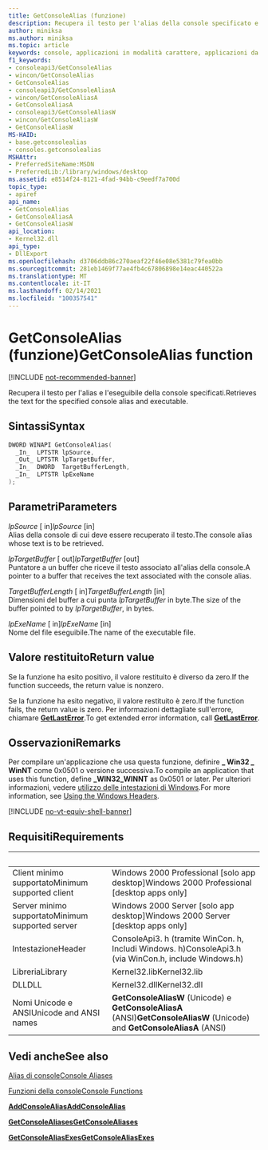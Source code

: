 ```yaml
---
title: GetConsoleAlias (funzione)
description: Recupera il testo per l'alias della console specificato e il nome del file eseguibile.
author: miniksa
ms.author: miniksa
ms.topic: article
keywords: console, applicazioni in modalità carattere, applicazioni da riga di comando, applicazioni di terminale, api della console
f1_keywords:
- consoleapi3/GetConsoleAlias
- wincon/GetConsoleAlias
- GetConsoleAlias
- consoleapi3/GetConsoleAliasA
- wincon/GetConsoleAliasA
- GetConsoleAliasA
- consoleapi3/GetConsoleAliasW
- wincon/GetConsoleAliasW
- GetConsoleAliasW
MS-HAID:
- base.getconsolealias
- consoles.getconsolealias
MSHAttr:
- PreferredSiteName:MSDN
- PreferredLib:/library/windows/desktop
ms.assetid: e8514f24-8121-4fad-94bb-c9eedf7a700d
topic_type:
- apiref
api_name:
- GetConsoleAlias
- GetConsoleAliasA
- GetConsoleAliasW
api_location:
- Kernel32.dll
api_type:
- DllExport
ms.openlocfilehash: d3706ddb86c270aeaf22f46e08e5381c79fea0bb
ms.sourcegitcommit: 281eb1469f77ae4fb4c67806898e14eac440522a
ms.translationtype: MT
ms.contentlocale: it-IT
ms.lasthandoff: 02/14/2021
ms.locfileid: "100357541"
---
```

# <a name="getconsolealias-function"></a><span data-ttu-id="105d4-104">GetConsoleAlias (funzione)</span><span class="sxs-lookup"><span data-stu-id="105d4-104">GetConsoleAlias function</span></span>

[!INCLUDE [not-recommended-banner](./includes/not-recommended-banner.md)]

<span data-ttu-id="105d4-105">Recupera il testo per l'alias e l'eseguibile della console specificati.</span><span class="sxs-lookup"><span data-stu-id="105d4-105">Retrieves the text for the specified console alias and executable.</span></span>

## <a name="syntax"></a><span data-ttu-id="105d4-106">Sintassi</span><span class="sxs-lookup"><span data-stu-id="105d4-106">Syntax</span></span>

```C
DWORD WINAPI GetConsoleAlias(
  _In_  LPTSTR lpSource,
  _Out_ LPTSTR lpTargetBuffer,
  _In_  DWORD  TargetBufferLength,
  _In_  LPTSTR lpExeName
);
```

## <a name="parameters"></a><span data-ttu-id="105d4-107">Parametri</span><span class="sxs-lookup"><span data-stu-id="105d4-107">Parameters</span></span>

<span data-ttu-id="105d4-108">*lpSource* \[ in\]</span><span class="sxs-lookup"><span data-stu-id="105d4-108">*lpSource* \[in\]</span></span>  
<span data-ttu-id="105d4-109">Alias della console di cui deve essere recuperato il testo.</span><span class="sxs-lookup"><span data-stu-id="105d4-109">The console alias whose text is to be retrieved.</span></span>

<span data-ttu-id="105d4-110">*lpTargetBuffer* \[ out\]</span><span class="sxs-lookup"><span data-stu-id="105d4-110">*lpTargetBuffer* \[out\]</span></span>  
<span data-ttu-id="105d4-111">Puntatore a un buffer che riceve il testo associato all'alias della console.</span><span class="sxs-lookup"><span data-stu-id="105d4-111">A pointer to a buffer that receives the text associated with the console alias.</span></span>

<span data-ttu-id="105d4-112">*TargetBufferLength* \[ in\]</span><span class="sxs-lookup"><span data-stu-id="105d4-112">*TargetBufferLength* \[in\]</span></span>  
<span data-ttu-id="105d4-113">Dimensioni del buffer a cui punta *lpTargetBuffer* in byte.</span><span class="sxs-lookup"><span data-stu-id="105d4-113">The size of the buffer pointed to by *lpTargetBuffer*, in bytes.</span></span>

<span data-ttu-id="105d4-114">*lpExeName* \[ in\]</span><span class="sxs-lookup"><span data-stu-id="105d4-114">*lpExeName* \[in\]</span></span>  
<span data-ttu-id="105d4-115">Nome del file eseguibile.</span><span class="sxs-lookup"><span data-stu-id="105d4-115">The name of the executable file.</span></span>

## <a name="return-value"></a><span data-ttu-id="105d4-116">Valore restituito</span><span class="sxs-lookup"><span data-stu-id="105d4-116">Return value</span></span>

<span data-ttu-id="105d4-117">Se la funzione ha esito positivo, il valore restituito è diverso da zero.</span><span class="sxs-lookup"><span data-stu-id="105d4-117">If the function succeeds, the return value is nonzero.</span></span>

<span data-ttu-id="105d4-118">Se la funzione ha esito negativo, il valore restituito è zero.</span><span class="sxs-lookup"><span data-stu-id="105d4-118">If the function fails, the return value is zero.</span></span> <span data-ttu-id="105d4-119">Per informazioni dettagliate sull'errore, chiamare [**GetLastError**](/windows/win32/api/errhandlingapi/nf-errhandlingapi-getlasterror).</span><span class="sxs-lookup"><span data-stu-id="105d4-119">To get extended error information, call [**GetLastError**](/windows/win32/api/errhandlingapi/nf-errhandlingapi-getlasterror).</span></span>

## <a name="remarks"></a><span data-ttu-id="105d4-120">Osservazioni</span><span class="sxs-lookup"><span data-stu-id="105d4-120">Remarks</span></span>

<span data-ttu-id="105d4-121">Per compilare un'applicazione che usa questa funzione, definire **\_ Win32 \_ WinNT** come 0x0501 o versione successiva.</span><span class="sxs-lookup"><span data-stu-id="105d4-121">To compile an application that uses this function, define **\_WIN32\_WINNT** as 0x0501 or later.</span></span> <span data-ttu-id="105d4-122">Per ulteriori informazioni, vedere [utilizzo delle intestazioni di Windows](/windows/win32/winprog/using-the-windows-headers).</span><span class="sxs-lookup"><span data-stu-id="105d4-122">For more information, see [Using the Windows Headers](/windows/win32/winprog/using-the-windows-headers).</span></span>

[!INCLUDE [no-vt-equiv-shell-banner](./includes/no-vt-equiv-shell-banner.md)]

## <a name="requirements"></a><span data-ttu-id="105d4-123">Requisiti</span><span class="sxs-lookup"><span data-stu-id="105d4-123">Requirements</span></span>

| &nbsp; | &nbsp; |
|-|-|
| <span data-ttu-id="105d4-124">Client minimo supportato</span><span class="sxs-lookup"><span data-stu-id="105d4-124">Minimum supported client</span></span> | <span data-ttu-id="105d4-125">Windows 2000 Professional \[solo app desktop\]</span><span class="sxs-lookup"><span data-stu-id="105d4-125">Windows 2000 Professional \[desktop apps only\]</span></span> |
| <span data-ttu-id="105d4-126">Server minimo supportato</span><span class="sxs-lookup"><span data-stu-id="105d4-126">Minimum supported server</span></span> | <span data-ttu-id="105d4-127">Windows 2000 Server \[solo app desktop\]</span><span class="sxs-lookup"><span data-stu-id="105d4-127">Windows 2000 Server \[desktop apps only\]</span></span> |
| <span data-ttu-id="105d4-128">Intestazione</span><span class="sxs-lookup"><span data-stu-id="105d4-128">Header</span></span> | <span data-ttu-id="105d4-129">ConsoleApi3. h (tramite WinCon. h, Includi Windows. h)</span><span class="sxs-lookup"><span data-stu-id="105d4-129">ConsoleApi3.h (via WinCon.h, include Windows.h)</span></span> |
| <span data-ttu-id="105d4-130">Libreria</span><span class="sxs-lookup"><span data-stu-id="105d4-130">Library</span></span> | <span data-ttu-id="105d4-131">Kernel32.lib</span><span class="sxs-lookup"><span data-stu-id="105d4-131">Kernel32.lib</span></span> |
| <span data-ttu-id="105d4-132">DLL</span><span class="sxs-lookup"><span data-stu-id="105d4-132">DLL</span></span> | <span data-ttu-id="105d4-133">Kernel32.dll</span><span class="sxs-lookup"><span data-stu-id="105d4-133">Kernel32.dll</span></span> |
| <span data-ttu-id="105d4-134">Nomi Unicode e ANSI</span><span class="sxs-lookup"><span data-stu-id="105d4-134">Unicode and ANSI names</span></span> | <span data-ttu-id="105d4-135">**GetConsoleAliasW** (Unicode) e **GetConsoleAliasA** (ANSI)</span><span class="sxs-lookup"><span data-stu-id="105d4-135">**GetConsoleAliasW** (Unicode) and **GetConsoleAliasA** (ANSI)</span></span> |

## <a name="see-also"></a><span data-ttu-id="105d4-136">Vedi anche</span><span class="sxs-lookup"><span data-stu-id="105d4-136">See also</span></span>

[<span data-ttu-id="105d4-137">Alias di console</span><span class="sxs-lookup"><span data-stu-id="105d4-137">Console Aliases</span></span>](console-aliases.md)

[<span data-ttu-id="105d4-138">Funzioni della console</span><span class="sxs-lookup"><span data-stu-id="105d4-138">Console Functions</span></span>](console-functions.md)

[<span data-ttu-id="105d4-139">**AddConsoleAlias**</span><span class="sxs-lookup"><span data-stu-id="105d4-139">**AddConsoleAlias**</span></span>](addconsolealias.md)

[<span data-ttu-id="105d4-140">**GetConsoleAliases**</span><span class="sxs-lookup"><span data-stu-id="105d4-140">**GetConsoleAliases**</span></span>](getconsolealiases.md)

[<span data-ttu-id="105d4-141">**GetConsoleAliasExes**</span><span class="sxs-lookup"><span data-stu-id="105d4-141">**GetConsoleAliasExes**</span></span>](getconsolealiasexes.md)